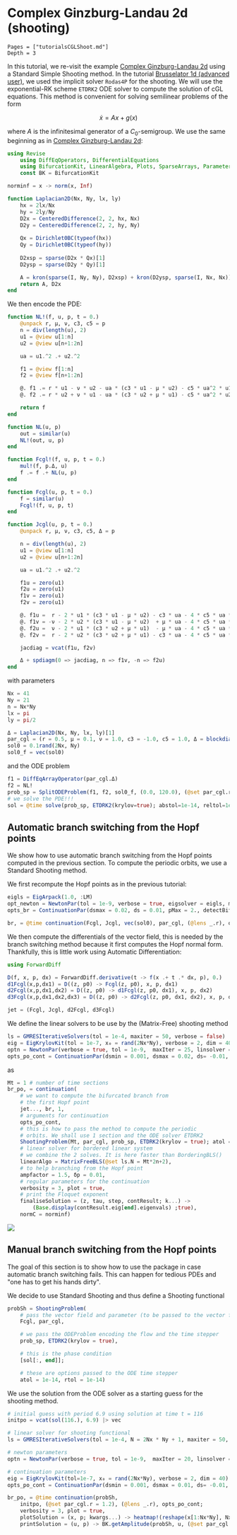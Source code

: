 # Complex Ginzburg-Landau 2d (shooting)

```@contents
Pages = ["tutorialsCGLShoot.md"]
Depth = 3
```

In this tutorial, we re-visit the example [Complex Ginzburg-Landau 2d](@ref) using a Standard Simple Shooting method. In the tutorial [Brusselator 1d (advanced user)](@ref), we used the implicit solver `Rodas4P` for the shooting. We will use the exponential-RK scheme `ETDRK2` ODE solver to compute the solution of cGL equations. This method is convenient for solving semilinear problems of the form 

$$\dot x = Ax+g(x)$$ 

where $A$ is the infinitesimal generator of a $C_0$-semigroup. We use the same beginning as in [Complex Ginzburg-Landau 2d](@ref):

```julia
using Revise
	using DiffEqOperators, DifferentialEquations
	using BifurcationKit, LinearAlgebra, Plots, SparseArrays, Parameters, Setfield
	const BK = BifurcationKit

norminf = x -> norm(x, Inf)

function Laplacian2D(Nx, Ny, lx, ly)
	hx = 2lx/Nx
	hy = 2ly/Ny
	D2x = CenteredDifference(2, 2, hx, Nx)
	D2y = CenteredDifference(2, 2, hy, Ny)
	
	Qx = Dirichlet0BC(typeof(hx))
	Qy = Dirichlet0BC(typeof(hy))
	
	D2xsp = sparse(D2x * Qx)[1]
	D2ysp = sparse(D2y * Qy)[1]

	A = kron(sparse(I, Ny, Ny), D2xsp) + kron(D2ysp, sparse(I, Nx, Nx))
	return A, D2x
end
```

We then encode the PDE:

```julia
function NL!(f, u, p, t = 0.)
	@unpack r, μ, ν, c3, c5 = p
	n = div(length(u), 2)
	u1 = @view u[1:n]
	u2 = @view u[n+1:2n]

	ua = u1.^2 .+ u2.^2

	f1 = @view f[1:n]
	f2 = @view f[n+1:2n]

	@. f1 .= r * u1 - ν * u2 - ua * (c3 * u1 - μ * u2) - c5 * ua^2 * u1
	@. f2 .= r * u2 + ν * u1 - ua * (c3 * u2 + μ * u1) - c5 * ua^2 * u2

	return f
end

function NL(u, p)
	out = similar(u)
	NL!(out, u, p)
end

function Fcgl!(f, u, p, t = 0.)
	mul!(f, p.Δ, u)
	f .= f .+ NL(u, p)
end

function Fcgl(u, p, t = 0.)
	f = similar(u)
	Fcgl!(f, u, p, t)
end

function Jcgl(u, p, t = 0.)
	@unpack r, μ, ν, c3, c5, Δ = p

	n = div(length(u), 2)
	u1 = @view u[1:n]
	u2 = @view u[n+1:2n]

	ua = u1.^2 .+ u2.^2

	f1u = zero(u1)
	f2u = zero(u1)
	f1v = zero(u1)
	f2v = zero(u1)

	@. f1u =  r - 2 * u1 * (c3 * u1 - μ * u2) - c3 * ua - 4 * c5 * ua * u1^2 - c5 * ua^2
	@. f1v = -ν - 2 * u2 * (c3 * u1 - μ * u2)  + μ * ua - 4 * c5 * ua * u1 * u2
	@. f2u =  ν - 2 * u1 * (c3 * u2 + μ * u1)  - μ * ua - 4 * c5 * ua * u1 * u2
	@. f2v =  r - 2 * u2 * (c3 * u2 + μ * u1) - c3 * ua - 4 * c5 * ua * u2 ^2 - c5 * ua^2

	jacdiag = vcat(f1u, f2v)

	Δ + spdiagm(0 => jacdiag, n => f1v, -n => f2u)
end
```

with parameters 

```julia
Nx = 41
Ny = 21
n = Nx*Ny
lx = pi
ly = pi/2

Δ = Laplacian2D(Nx, Ny, lx, ly)[1]
par_cgl = (r = 0.5, μ = 0.1, ν = 1.0, c3 = -1.0, c5 = 1.0, Δ = blockdiag(Δ, Δ))
sol0 = 0.1rand(2Nx, Ny)
sol0_f = vec(sol0)
```

and the ODE problem

```julia
f1 = DiffEqArrayOperator(par_cgl.Δ)
f2 = NL!
prob_sp = SplitODEProblem(f1, f2, sol0_f, (0.0, 120.0), (@set par_cgl.r = 1.2), dt = 0.1)
# we solve the PDE!!!
sol = @time solve(prob_sp, ETDRK2(krylov=true); abstol=1e-14, reltol=1e-14)
```

## Automatic branch switching from the Hopf points

We show how to use automatic branch switching from the Hopf points computed in the previous section. To compute the periodic orbits, we use a Standard Shooting method. 

We first recompute the Hopf points as in the previous tutorial:

```julia
eigls = EigArpack(1.0, :LM)
opt_newton = NewtonPar(tol = 1e-9, verbose = true, eigsolver = eigls, maxIter = 20)
opts_br = ContinuationPar(dsmax = 0.02, ds = 0.01, pMax = 2., detectBifurcation = 3, nev = 15, newtonOptions = (@set opt_newton.verbose = false), nInversion = 4)

br, = @time continuation(Fcgl, Jcgl, vec(sol0), par_cgl, (@lens _.r), opts_br, verbosity = 0)
```

We then compute the differentials of the vector field, this is needed by the branch switching method because it first computes the Hopf normal form. Thankfully, this is little work using Automatic Differentiation:

```julia
using ForwardDiff

D(f, x, p, dx) = ForwardDiff.derivative(t -> f(x .+ t .* dx, p), 0.)
d1Fcgl(x,p,dx1) = D((z, p0) -> Fcgl(z, p0), x, p, dx1)
d2Fcgl(x,p,dx1,dx2) = D((z, p0) -> d1Fcgl(z, p0, dx1), x, p, dx2)
d3Fcgl(x,p,dx1,dx2,dx3) = D((z, p0) -> d2Fcgl(z, p0, dx1, dx2), x, p, dx3)

jet = (Fcgl, Jcgl, d2Fcgl, d3Fcgl)
```

We define the linear solvers to be use by the (Matrix-Free) shooting method

```julia
ls = GMRESIterativeSolvers(tol = 1e-4, maxiter = 50, verbose = false)
eig = EigKrylovKit(tol = 1e-7, x₀ = rand(2Nx*Ny), verbose = 2, dim = 40)
optn = NewtonPar(verbose = true, tol = 1e-9,  maxIter = 25, linsolver = ls, eigsolver = eig)
opts_po_cont = ContinuationPar(dsmin = 0.001, dsmax = 0.02, ds= -0.01, pMax = 2.5, maxSteps = 32, newtonOptions = optn, nev = 15, precisionStability = 1e-3, detectBifurcation = 3, plotEveryStep = 1)
```

as

```julia
Mt = 1 # number of time sections
br_po, = continuation(
	# we want to compute the bifurcated branch from 
	# the first Hopf point
	jet..., br, 1,
	# arguments for continuation
	opts_po_cont,
	# this is how to pass the method to compute the periodic
	# orbits. We shall use 1 section and the ODE solver ETDRK2
	ShootingProblem(Mt, par_cgl, prob_sp, ETDRK2(krylov = true); atol = 1e-10, rtol = 1e-8) ;
	# linear solver for bordered linear system
	# we combine the 2 solves. It is here faster than BorderingBLS()
	linearAlgo = MatrixFreeBLS(@set ls.N = Mt*2n+2),
	# to help branching from the Hopf point
	ampfactor = 1.5, δp = 0.01,
	# regular parameters for the continuation
	verbosity = 3, plot = true,
	# print the Floquet exponent
	finaliseSolution = (z, tau, step, contResult; k...) ->
		(Base.display(contResult.eig[end].eigenvals) ;true),
	normC = norminf)
```

![](cgl-sh-br.png)

## Manual branch switching from the Hopf points

The goal of this section is to show how to use the package in case automatic branch switching fails. This can happen for tedious PDEs and "one has to get his hands dirty".

We decide to use Standard Shooting and thus define a Shooting functional

```julia
probSh = ShootingProblem(
	# pass the vector field and parameter (to be passed to the vector field)
	Fcgl, par_cgl,

	# we pass the ODEProblem encoding the flow and the time stepper
	prob_sp, ETDRK2(krylov = true),

	# this is the phase condition
	[sol[:, end]];

	# these are options passed to the ODE time stepper
	atol = 1e-14, rtol = 1e-14)
```

We use the solution from the ODE solver as a starting guess for the shooting method.

```julia
# initial guess with period 6.9 using solution at time t = 116
initpo = vcat(sol(116.), 6.9) |> vec

# linear solver for shooting functional
ls = GMRESIterativeSolvers(tol = 1e-4, N = 2Nx * Ny + 1, maxiter = 50, verbose = true)

# newton parameters
optn = NewtonPar(verbose = true, tol = 1e-9,  maxIter = 20, linsolver = ls)

# continuation parameters
eig = EigKrylovKit(tol=1e-7, x₀ = rand(2Nx*Ny), verbose = 2, dim = 40)
opts_po_cont = ContinuationPar(dsmin = 0.001, dsmax = 0.01, ds= -0.01, pMax = 1.5, maxSteps = 60, newtonOptions = (@set optn.eigsolver = eig), nev = 5, precisionStability = 1e-3, detectBifurcation = 3)

br_po, = @time continuation(probSh,
	initpo, (@set par_cgl.r = 1.2), (@lens _.r), opts_po_cont;
	verbosity = 3, plot = true,
	plotSolution = (x, p; kwargs...) -> heatmap!(reshape(x[1:Nx*Ny], Nx, Ny); color=:viridis, kwargs...),
	printSolution = (u, p) -> BK.getAmplitude(probSh, u, (@set par_cgl.r = p); ratio = 2), normC = norminf)
```

